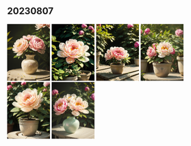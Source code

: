 ## 20230807
<img src="https://github.com/eric-projects/Stable-Diffusion-Pictures/blob/main/2023/20230807/000173398936856-其他-玫瑰花.png" width="100px"> <img src="https://github.com/eric-projects/Stable-Diffusion-Pictures/blob/main/2023/20230807/000122333850270-其他-玫瑰花.png" width="100px"> <img src="https://github.com/eric-projects/Stable-Diffusion-Pictures/blob/main/2023/20230807/000132333850271-其他-玫瑰花.png" width="100px"> <img src="https://github.com/eric-projects/Stable-Diffusion-Pictures/blob/main/2023/20230807/000142026509104-其他-玫瑰花.png" width="100px"> <img src="https://github.com/eric-projects/Stable-Diffusion-Pictures/blob/main/2023/20230807/000152026509105-其他-玫瑰花.png" width="100px"> <img src="https://github.com/eric-projects/Stable-Diffusion-Pictures/blob/main/2023/20230807/000163398936855-其他-玫瑰花.png" width="100px">

#